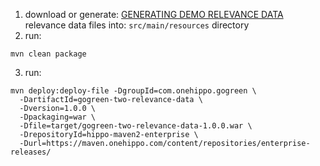 1) download or generate: [GENERATING DEMO RELEVANCE DATA](https://code.onehippo.org/cms-enterprise/hippo-addon-targeting/blob/master/demo-support/data-generator/README) relevance data files into: ```src/main/resources``` directory
2) run:

```mvn clean package```

3) run:

```
mvn deploy:deploy-file -DgroupId=com.onehippo.gogreen \
  -DartifactId=gogreen-two-relevance-data \
  -Dversion=1.0.0 \
  -Dpackaging=war \
  -Dfile=target/gogreen-two-relevance-data-1.0.0.war \
  -DrepositoryId=hippo-maven2-enterprise \
  -Durl=https://maven.onehippo.com/content/repositories/enterprise-releases/
```  